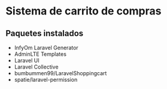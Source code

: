 # Sistema de carrito de compras

## Paquetes instalados

- InfyOm Laravel Generator
- AdminLTE Templates
- Laravel UI
- Laravel Collective
- bumbummen99/LaravelShoppingcart
- spatie/laravel-permission
